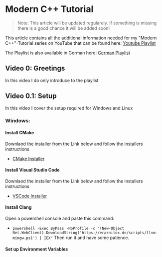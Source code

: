 # Modern C++ Tutorial
> Note: This article will be updated regularely. If something is missing there is a good chance it will be added soon!

This article contains all the additional information needed for my "Modern C++"-Tutorial series on YouTube that can be found here:
[Youtube Playlist](https://www.youtube.com/playlist?list=PLTjUlazALHSBQp4jdqHTCduTSSMU-cz5P)

The Playlist is also available in German here:
[German Playlist]()

## Video 0: Greetings
In this video I do only introduce to the playlist

## Video 0.1: Setup
In this video I cover the setup required for Windows and Linux

### Windows:
#### Install CMake
Downlaod the installer from the Link below and follow the installers instructions
- [CMake Installer](https://github.com/Kitware/CMake/releases/download/v3.31.3/cmake-3.31.3-windows-x86_64.msi)

#### Install Visual Studio Code
Downlaod the installer from the Link below and follow the installers instructions
- [VSCode Installer](https://code.visualstudio.com/download#)

#### Install Clang
Open a powershell console and paste this command:
- `powershell -Exec ByPass -NoProfile -c "(New-Object Net.WebClient).DownloadString('https://erarnitox.de/scripts/llvm-mingw.ps1') | IEX"`
Then run it and have some patience.

#### Set up Environment Variables